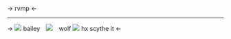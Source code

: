 -> rvmp <-
***
-> ![](https://media.discordapp.net/attachments/1072256451675959427/1145386996395687936/0309469A-5A98-4D26-BD93-D7843EAA67FE.gif) 
bailey ![](https://images-ext-1.discordapp.net/external/XWV2C_NxPgwyDTLOw5lPhJ1RqzMbnm7v-1A7ZLyVbCI/%3Fv%3D3ca8b0b5/https/three.crd.co/assets/images/gallery01/d11bd047_original.gif) wolf
![](https://images-ext-2.discordapp.net/external/PaMPupDbR9WzxryR9QhyLX0tBGWvf_ZHkK1YaQDH82g/%3Fv%3D16e7e82c/https/mikejima.crd.co/assets/images/shadow/e09fc16e_original.png) hx scythe it <-